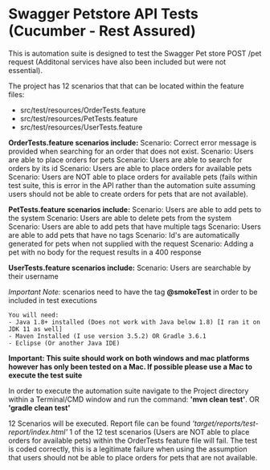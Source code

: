 Swagger Petstore API Tests (Cucumber - Rest Assured) 
=====================================
This is automation suite is designed to test the Swagger Pet store POST /pet request (Additonal services have also been included but were not essential).

The project has 12 scenarios that that can be located within the feature files: 
 - src/test/resources/OrderTests.feature
 - src/test/resources/PetTests.feature
 - src/test/resources/UserTests.feature  

**OrderTests.feature scenarios include:**
    Scenario: Correct error message is provided when searching for an order that does not exist.
    Scenario: Users are able to place orders for pets
    Scenario: Users are able to search for orders by its id
    Scenario: Users are able to place orders for available pets
    Scenario: Users are NOT able to place orders for available pets (fails within test suite, this is error in the API rather than the automation suite assuming users should not be able to create orders for pets that are not available).

**PetTests.feature scenarios include:**
    Scenario: Users are able to add pets to the system
    Scenario: Users are able to delete pets from the system
    Scenario: Users are able to add pets that have multiple tags
    Scenario: Users are able to add pets that have no tags
    Scenario: Id's are automatically generated for pets when not supplied with the request
    Scenario: Adding a pet with no body for the request results in a 400 response 
    
**UserTests.feature scenarios include:**
    Scenario: Users are searchable by their username
    
*Important Note:* scenarios need to have the tag **@smokeTest** in order to be included in test executions
```
You will need:
- Java 1.8+ installed (Does not work with Java below 1.8) [I ran it on JDK 11 as well]
- Maven Installed (I use version 3.5.2) OR Gradle 3.6.1
- Eclipse (Or another Java IDE)
```
**Important: This suite should work on both windows and mac platforms however has only been tested on a Mac. If possible please use a Mac to execute the test suite**

In order to execute the automation suite navigate to the Project directory within a Terminal/CMD window and run the command: **'mvn clean test'**. OR
**'gradle clean test'**

12 Scenarios will be executed. Report file can be found *'target/reports/test-report/index.html'*
1 of the 12 test scenarios (Users are NOT able to place orders for available pets) within the OrderTests feature file will fail. The test is coded correctly, this is a legitimate failure when using the assumption that users should not be able to place orders for pets that are not available.

